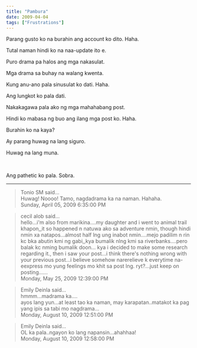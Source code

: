```yaml
---
title: "Pambura"
date: 2009-04-04
tags: ["Frustrations"]
---
```


Parang gusto ko na burahin ang account ko dito. Haha.

Tutal naman hindi ko na naa-update ito e.

Puro drama pa halos ang mga nakasulat.

Mga drama sa buhay na walang kwenta.

Kung anu-ano pala sinusulat ko dati. Haha.

Ang lungkot ko pala dati.

Nakakagawa pala ako ng mga mahahabang post.

Hindi ko mabasa ng buo ang ilang mga post ko. Haha.

Burahin ko na kaya?

Ay parang huwag na lang siguro.

Huwag na lang muna.

&nbsp;

Ang pathetic ko pala.  Sobra.

---

> Tonio SM said...  
> Huwag! Noooo! Tamo, nagdadrama ka na naman. Hahaha.  
> Sunday, April 05, 2009 6:35:00 PM 

> cecil alob said...  
> hello...i'm also from marikina....my daughter and i went to animal trail khapon,,it so happened n natuwa ako sa adventure nmin, though hindi nmin xa natapos...almost half lng ung inabot nmin....mejo padilim n rin kc bka abutin kmi ng gabi,,kya bumalik nlng kmi sa riverbanks....pero balak kc nming bumalik doon... kya i decided to make some research regarding it., then i saw your post...i think there's nothing wrong with your previous post...i believe somehow narerelieve k everytime na-eexpress mo yung feelings mo khit sa post lng. ryt?...just keep on posting......  
> Monday, May 25, 2009 12:39:00 PM 

> Emily Deinla said...  
> hmmm...madrama ka....  
> ayos lang yun...at least tao ka naman, may karapatan..matakot ka pag yang ipis sa tabi mo nagdrama...  
> Monday, August 10, 2009 12:51:00 PM 

> Emily Deinla said...  
> OL ka pala..ngayon ko lang napansin...ahahhaa!  
> Monday, August 10, 2009 12:58:00 PM 